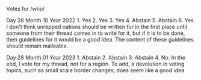 Votes for /who/

Day 28 Month 10 Year 2022
1.
Yes
2.
Yes
3.
Yes
4.
Abstain
5.
Abstain
6.
Yes.
I don't think unrepped nations should be written for in the first place until someone from their thread comes in to write for it, but if it is to be done, then guidelines for it would be a good idea.
The content of these guidelines should remain malleable.

Day 28 Month 01 Year 2023
1.
Abstain
2.
Abstain
3.
Abstain
4.
No. In the end, I vote for my thread, not for a region.
To add, a devolution in voting topics, such as small scale border changes, does seem like a good idea.